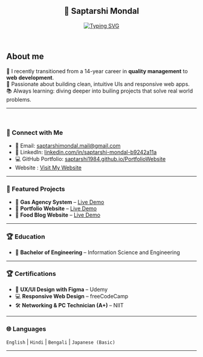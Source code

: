 <!-- GitHub README.md for Saptarshi Mondal -->

  <h2 align="center">🙏 Saptarshi Mondal</h2>

<p align="center">
  
  <a href="https://git.io/typing-svg">
    <img
      src="https://readme-typing-svg.demolab.com?font=Inter&weight=520&pause=1000&color=36BCF7FF&center=true&vCenter=true&width=520&lines=Full+stack+Web+Developer;AI+Engineer;Passionate+Learner;Coding+Enthusiast"
      alt="Typing SVG"
    />
  </a>
</p>

&nbsp;

## About me

🌱 I recently transitioned from a 14-year career in **quality management** to **web development**.  
🎨 Passionate about building clean, intuitive UIs and responsive web apps.  
📚 Always learning: diving deeper into builing projects that solve real world problems.

---

&nbsp;

### 🔗 Connect with Me

- 📧 Email: [saptarshimondal.mail@gmail.com](mailto:saptarshimondal.mail@gmail.com)
- 💼 LinkedIn: [linkedin.com/in/saptarshi-mondal-b9242a11a](https://www.linkedin.com/in/saptarshi-mondal-b9242a11a/)
- 💻 GitHub Portfolio: [saptarshi1984.github.io/PortfolioWebsite](https://saptarshi1984.github.io/PortfolioWebsite/)
- Website : [Visit My Website](https://www.saptarshidevworks.com)

---

### 📌 Featured Projects

- 🔹 **Gas Agency System** – [Live Demo](https://saptarshi1984.github.io/GasAgency/)
- 🔹 **Portfolio Website** – [Live Demo](https://saptarshi1984.github.io/PortfolioWebsite/)
- 🔹 **Food Blog Website** – [Live Demo](https://saptarshi1984.github.io/UM-BlogWebsite/)

---

### 🏆 Education

- 🧩 **Bachelor of Engineering** – Information Science and Engineering

---

### 🏆 Certifications

- 🧩 **UX/UI Design with Figma** – Udemy
- 💻 **Responsive Web Design** – freeCodeCamp
- 🛠️ **Networking & PC Technician (A+)** – NIIT

---

### 🌐 Languages

`English` | `Hindi` | `Bengali` | `Japanese (Basic)`

---
